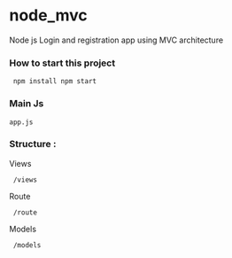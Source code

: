 # node_mvc
Node js Login and registration app using MVC architecture 
<h3>How to start this project</h3><code> npm install</code><code> npm start </code>
<h3>Main Js</h3><code>app.js</code>
<h3>Structure : </h3>
<p>Views</p> <code> /views </code>
<p>Route</p> <code> /route </code>
<p>Models</p> <code> /models </code>
